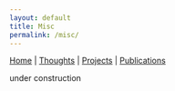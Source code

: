 ```yaml
---
layout: default
title: Misc
permalink: /misc/
---
```


[Home](/) | [Thoughts](/thoughts/) | [Projects](/projects/) | [Publications](/publications/)

under construction